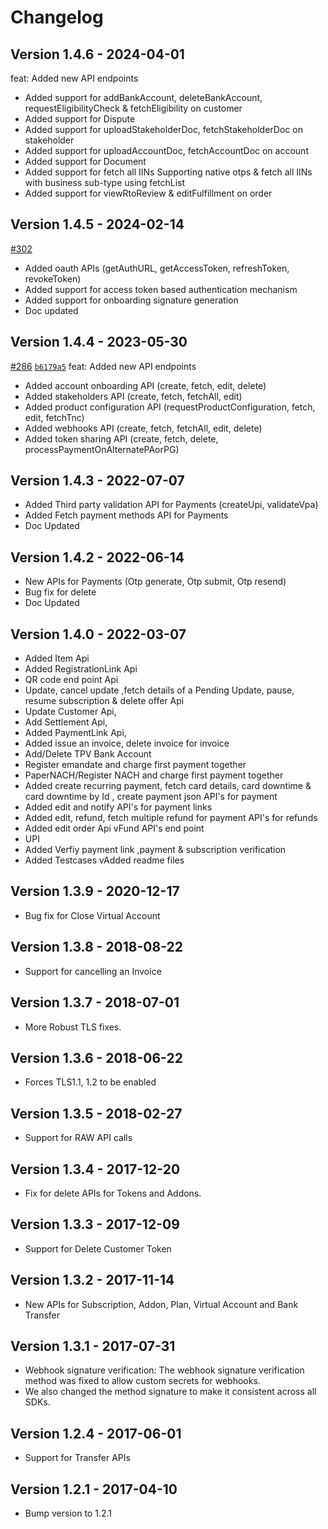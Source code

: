 # Changelog

## Version 1.4.6 - 2024-04-01
feat: Added new API endpoints
* Added support for addBankAccount, deleteBankAccount, requestEligibilityCheck & fetchEligibility on customer
* Added support for Dispute
* Added support for uploadStakeholderDoc, fetchStakeholderDoc on stakeholder
* Added support for uploadAccountDoc, fetchAccountDoc on account
* Added support for Document
* Added support for fetch all IINs Supporting native otps & fetch all IINs with business sub-type using fetchList
* Added support for viewRtoReview & editFulfillment on order

## Version 1.4.5 - 2024-02-14
[#302](https://github.com/razorpay/razorpay-java/pull/302)
* Added oauth APIs (getAuthURL, getAccessToken, refreshToken, revokeToken) 
* Added support for access token based authentication mechanism
* Added support for onboarding signature generation
* Doc updated

## Version 1.4.4 - 2023-05-30
[#286](https://github.com/razorpay/razorpay-java/pull/286) [`b6179a5`](https://github.com/razorpay/razorpay-java/commit/b6179a5a3425910a190f0d9e4f5ff0f8e423f6a9) feat: Added new API endpoints

* Added account onboarding API (create, fetch, edit, delete)
* Added stakeholders API (create, fetch, fetchAll, edit)
* Added product configuration API (requestProductConfiguration, fetch, edit, fetchTnc)
* Added webhooks API (create, fetch, fetchAll, edit, delete)
* Added token sharing API (create, fetch, delete, processPaymentOnAlternatePAorPG)

## Version 1.4.3 - 2022-07-07
* Added Third party validation API for Payments (createUpi, validateVpa)
* Added Fetch payment methods API for Payments
* Doc Updated

## Version 1.4.2 - 2022-06-14
* New APIs for Payments (Otp generate, Otp submit, Otp resend)
* Bug fix for delete
* Doc Updated

## Version 1.4.0 - 2022-03-07
* Added Item Api
* Added RegistrationLink Api
* QR code end point Api
* Update, cancel update ,fetch details of a Pending Update, pause, resume subscription & delete offer Api
* Update Customer Api,
* Add Settlement Api,
* Added PaymentLink Api,
* Added issue an invoice, delete invoice for invoice
* Add/Delete TPV Bank Account
* Register emandate and charge first payment together
* PaperNACH/Register NACH and charge first payment together
* Added create recurring payment, fetch card details, card downtime & card downtime by Id , create payment json API's for payment
* Added edit and notify API's for payment links
* Added edit, refund, fetch multiple refund for payment API's for refunds
* Added edit order Api
vFund API's end point
* UPI
* Added Verfiy payment link ,payment & subscription verification
* Added Testcases
vAdded readme files

## Version 1.3.9 - 2020-12-17
* Bug fix for Close Virtual Account

## Version 1.3.8 - 2018-08-22
* Support for cancelling an Invoice

## Version 1.3.7 - 2018-07-01
* More Robust TLS fixes.

## Version 1.3.6 - 2018-06-22
* Forces TLS1.1, 1.2 to be enabled

## Version 1.3.5 - 2018-02-27
* Support for RAW API calls

## Version 1.3.4 - 2017-12-20
* Fix for delete APIs for Tokens and Addons.

## Version 1.3.3 - 2017-12-09
* Support for Delete Customer Token

## Version 1.3.2 - 2017-11-14
* New APIs for Subscription, Addon, Plan, Virtual Account and Bank Transfer

## Version 1.3.1 - 2017-07-31
* Webhook signature verification: The webhook signature verification method was fixed to allow custom secrets for webhooks.
* We also changed the method signature to make it consistent across all SDKs.

## Version 1.2.4 - 2017-06-01
* Support for Transfer APIs

## Version 1.2.1 - 2017-04-10
* Bump version to 1.2.1

